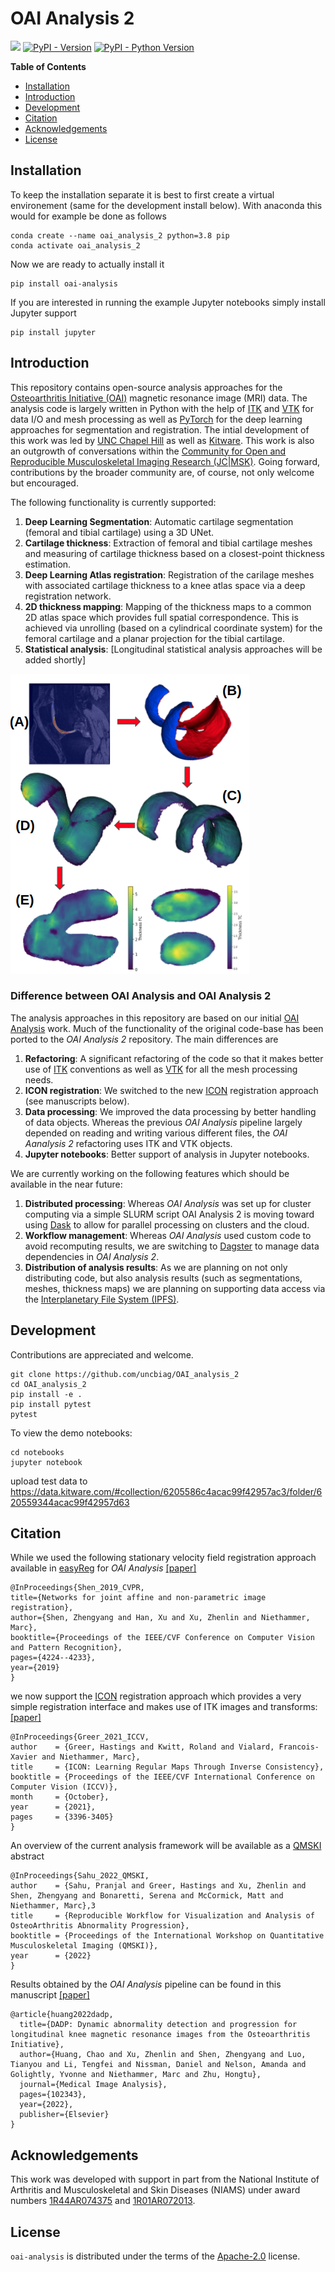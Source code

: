 # OAI Analysis 2

[<img src="https://github.com/uncbiag/OAI_analysis_2/actions/workflows/github-hosted-action.yml/badge.svg">](https://github.com/uncbiag/OAI_analysis_2/actions)
[![PyPI - Version](https://img.shields.io/pypi/v/oai-analysis.svg)](https://pypi.org/project/oai-analysis)
[![PyPI - Python Version](https://img.shields.io/pypi/pyversions/oai-analysis.svg)](https://pypi.org/project/oai-analysis)

**Table of Contents**

- [Installation](#installation)
- [Introduction](#introduction)
- [Development](#development)
- [Citation](#citation)
- [Acknowledgements](#acknowledgements)
- [License](#license)

## Installation

To keep the installation separate it is best to first create a virtual environement (same for the development install below).
With anaconda this would for example be done as follows
```console
conda create --name oai_analysis_2 python=3.8 pip
conda activate oai_analysis_2
```

Now we are ready to actually install it
```console
pip install oai-analysis
```

If you are interested in running the example Jupyter notebooks simply install Jupyter support
```console
pip install jupyter
```

## Introduction

This repository contains open-source analysis approaches for the [Osteoarthritis Initiative (OAI)](https://nda.nih.gov/oai/) magnetic resonance image (MRI) data.
The analysis code is largely written in Python with the help of [ITK](http://itk.org) and [VTK](http://vtk.org) for data I/O and mesh processing
as well as [PyTorch](http://pytorch.org) for the deep learning approaches for segmentation and registration. The intial development of this work
was led by [UNC Chapel Hill](http://biag.cs.unc.edu) as well as [Kitware](http://kitware.com). This work is also an outgrowth of conversations within the
[Community for Open and Reproducible Musculoskeletal Imaging Research (JC|MSK)](https://jcmsk.github.io/). Going forward, contributions by the 
broader community are, of course, not only welcome but encouraged.

The following functionality is currently supported:
1. **Deep Learning Segmentation**: Automatic cartilage segmentation (femoral and tibial cartilage) using a 3D UNet.
2. **Cartilage thickness**: Extraction of femoral and tibial cartilage meshes and measuring of cartilage thickness based on a closest-point thickness estimation.
3. **Deep Learning Atlas registration**: Registration of the carilage meshes with associated cartilage thickness to a knee atlas space via a deep registration network.
4. **2D thickness mapping**: Mapping of the thickness maps to a common 2D atlas space which provides full spatial correspondence. This is achieved via unrolling (based on a cylindrical coordinate system) for the femoral cartilage and a planar projection for the tibial cartilage.
5. **Statistical analysis**: [Longitudinal statistical analysis approaches will be added shortly]

![OAI analysis workflow](doc_imgs/OAI_workflow.png)

### Difference between OAI Analysis and OAI Analysis 2

The analysis approaches in this repository are based on our initial [OAI Analysis](https://github.com/uncbiag/OAI_analysis) work.
Much of the functionality of the original code-base has been ported to the *OAI Analysis 2* repository. The main differences are
1. **Refactoring**: A significant refactoring of the code so that it makes better use of [ITK](http://itk.org) conventions as well as [VTK](http://vtk.org) for all the mesh processing needs.
2. **ICON registration**: We switched to the new [ICON](https://github.com/uncbiag/ICON) registration approach (see manuscripts below).
3. **Data processing**: We improved the data processing by better handling of data objects. Whereas the previous *OAI Analysis* pipeline largely depended on reading and writing various different files, the *OAI Aanalysis 2* refactoring uses ITK and VTK objects.
4. **Jupyter notebooks**: Better support of analysis in Jupyter notebooks.

We are currently working on the following features which should be available in the near future:
1. **Distributed processing**: Whereas *OAI Analysis* was set up for cluster computing via a simple SLURM script OAI Analysis 2 is moving toward using [Dask](https://dask.org/) to allow for parallel processing on clusters and the cloud.
2. **Workflow management**: Whereas *OAI Analysis* used custom code to avoid recomputing results, we are switching to [Dagster](https://dagster.io/) to manage data dependencies in *OAI Analysis 2*.
3. **Distribution of analysis results**: As we are planning on not only distributing code, but also analysis results (such as segmentations, meshes, thickness maps) we are planning on supporting data access via the [Interplanetary File System (IPFS)](https://ipfs.io/).

## Development

Contributions are appreciated and welcome.

```
git clone https://github.com/uncbiag/OAI_analysis_2
cd OAI_analysis_2
pip install -e .
pip install pytest
pytest
```

To view the demo notebooks:
```
cd notebooks
jupyter notebook
```

upload test data to https://data.kitware.com/#collection/6205586c4acac99f42957ac3/folder/620559344acac99f42957d63

## Citation

While we used the following stationary velocity field registration approach available in [easyReg](https://github.com/uncbiag/easyreg) for *OAI Analysis*
[[paper]](https://biag.cs.unc.edu/publication/dblp-confcvpr-shen-hxn-19/)
```
@InProceedings{Shen_2019_CVPR,
title={Networks for joint affine and non-parametric image registration},
author={Shen, Zhengyang and Han, Xu and Xu, Zhenlin and Niethammer, Marc},
booktitle={Proceedings of the IEEE/CVF Conference on Computer Vision and Pattern Recognition},
pages={4224--4233},
year={2019}
}
```

we now support the [ICON](https://github.com/uncbiag/ICON) registration approach which provides a very simple registration interface and makes use of ITK images and transforms:
[[paper]](https://biag.cs.unc.edu/publication/dblp-journalscorrabs-2105-04459/)
```
@InProceedings{Greer_2021_ICCV,
author    = {Greer, Hastings and Kwitt, Roland and Vialard, Francois-Xavier and Niethammer, Marc},
title     = {ICON: Learning Regular Maps Through Inverse Consistency},
booktitle = {Proceedings of the IEEE/CVF International Conference on Computer Vision (ICCV)},
month     = {October},
year      = {2021},
pages     = {3396-3405}
}
```

An overview of the current analysis framework will be available as a [QMSKI](https://qmski.org/) abstract
```
@InProceedings{Sahu_2022_QMSKI,
author    = {Sahu, Pranjal and Greer, Hastings and Xu, Zhenlin and Shen, Zhengyang and Bonaretti, Serena and McCormick, Matt and Niethammer, Marc},3
title     = {Reproducible Workflow for Visualization and Analysis of OsteoArthritis Abnormality Progression},
booktitle = {Proceedings of the International Workshop on Quantitative Musculoskeletal Imaging (QMSKI)},
year      = {2022}
}
```

Results obtained by the *OAI Analysis* pipeline can be found in this manuscript
[[paper]](https://www.sciencedirect.com/science/article/pii/S1361841521003881?casa_token=Pgx9BQD4H_4AAAAA:P91yIWLkxXp_ZzLURL7LGSyrdqFJ-QARRTKSq5IoyQ8uGHUc221-hWNoL8ObpvQuls1JBZ4)
```
@article{huang2022dadp,
  title={DADP: Dynamic abnormality detection and progression for longitudinal knee magnetic resonance images from the Osteoarthritis Initiative},
  author={Huang, Chao and Xu, Zhenlin and Shen, Zhengyang and Luo, Tianyou and Li, Tengfei and Nissman, Daniel and Nelson, Amanda and Golightly, Yvonne and Niethammer, Marc and Zhu, Hongtu},
  journal={Medical Image Analysis},
  pages={102343},
  year={2022},
  publisher={Elsevier}
}
```

## Acknowledgements

This work was developed with support in part from the National Institute of Arthritis and Musculoskeletal and Skin Diseases (NIAMS) 
under award numbers [1R44AR074375](https://reporter.nih.gov/search/Naf5qSR3eUStFkMfGm6KpQ/project-details/9777582) and [1R01AR072013](https://reporter.nih.gov/search/eE7eB34dVUGoY1nLF3kZNA/project-details/9368542).

## License

`oai-analysis` is distributed under the terms of the [Apache-2.0](https://spdx.org/licenses/Apache-2.0.html) license.
